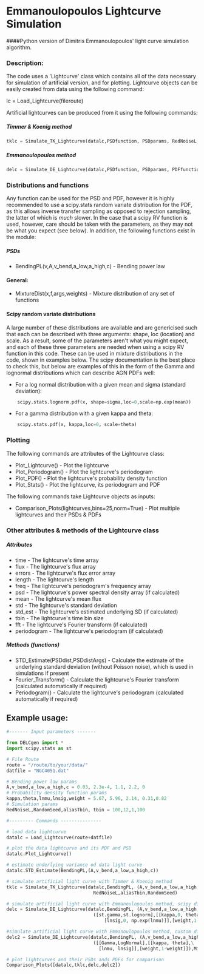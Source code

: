 # Emmanoulopoulos Lightcurve Simulation

####Python version of Dimitris Emmanoulopoulos' light curve simulation algorithm.

### Description:

The code uses a 'Lightcurve' class which contains all of the data necessary
for simulation of artificial version, and for plotting. Lightcurve objects
can be easily created from data using the following command:

lc = Load_Lightcurve(fileroute)

Artificial lightcurves can be produced from it using the following commands:

##### Timmer & Koenig method
```python
tklc = Simulate_TK_Lightcurve(datalc,PSDfunction, PSDparams, RedNoiseL, aliasTbin, RandomSeed)
```

##### Emmanoulopoulos method
```python
delc = Simulate_DE_Lightcurve(datalc,PSDfunction, PSDparams, PDFfunction, PDFparams)
```

### Distributions and functions 
Any function can be used for the PSD and PDF, however it is highly recommended
to use a scipy.stats random variate distribution for the PDF, as this allows 
inverse transfer sampling as opposed to rejection sampling, the latter of which
is *much* slower. In the case that a scipy RV function is used, however, care 
should be taken with the parameters, as they may not be what you expect (see
below). In addition, the following functions exist in the module:

##### PSDs
* BendingPL(v,A,v_bend,a_low,a_high,c) - Bending power law


#### General:
* MixtureDist(x,f,args,weights) - Mixture distribution of any set of functions

#### Scipy random variate distributions
A large number of these distributions are available and are genericised such
that each can be described with three arguments: shape, loc (location) and scale.
As a result, some of the parameters aren't what you might expect, and each
of these three parameters are needed when using a scipy RV function in this code.
These can be used in mixture distributions in the code, shown in examples below.
The scipy documentation is the best place to check this, but below are examples
of this in the form of the Gamma and lognormal distributions which can describe
AGN PDFs well:

* For a log normal distribution with a given mean and sigma (standard deviation):
```python
	scipy.stats.lognorm.pdf(x, shape=sigma,loc=0,scale=np.exp(mean))
```
* For a gamma distribution with a given kappa and theta:
```python
	scipy.stats.pdf(x, kappa,loc=0, scale=theta)
```

### Plotting 
The following commands are attributes of the Lightcurve class:
* Plot_Lightcurve()       - Plot the lightcurve
* Plot_Periodogram()      - Plot the lightcurve's periodogram
* Plot_PDF()              - Plot the lightcurve's probability density function
* Plot_Stats()            - Plot the lightcurve, its periodogram and PDF

The following commands take Lightcurve objects as inputs:
* Comparison_Plots(lightcurves,bins=25,norm=True) - Plot multiple lightcurves and their PSDs & PDFs
                                                   
### Other attributes & methods of the Lightcurve class 

##### Attributes
* time            - The lightcurve's time array
* flux            - The lightcurve's flux array
* errors          - The lightcurve's flux error array
* length          - The lightcurve's length
* freq            - The lightcurve's periodogram's frequency array
* psd             - The lightcurve's power spectral density array (if calculated)
* mean            - The lightcurve's mean flux
* std             - The lightcurve's standard deviation
* std_est         - The lightcurve's estimated underlying SD (if calculated)
* tbin            - The lightcurve's time bin size
* fft             - The lightcurve's Fourier transform (if calculated)
* periodogram     - The lightcurve's periodogram (if calculated)

##### Methods (functions)
* STD_Estimate(PSDdist,PSDdistArgs) - Calculate the estimate of the underlying
                                    standard deviation (without Poisson noise),
                                    which is used in simulations if present
* Fourier_Transform()               - Calculate the lightcurve's Fourier transform
                                    (calculated automatically if required)
* Periodogram()                     - Calculate the lightcurve's periodogram
                                    (calculated automatically if required)


## Example usage:

```python
#------- Input parameters -------

from DELCgen import *
import scipy.stats as st

# File Route
route = "/route/to/your/data/"
datfile = "NGC4051.dat"

# Bending power law params
A,v_bend,a_low,a_high,c = 0.03, 2.3e-4, 1.1, 2.2, 0 
# Probability density function params
kappa,theta,lnmu,lnsig,weight = 5.67, 5.96, 2.14, 0.31,0.82
# Simulation params
RedNoiseL,RandomSeed,aliasTbin, tbin = 100,12,1,100 

#--------- Commands ---------------

# load data lightcurve
datalc = Load_Lightcurve(route+datfile)

# plot the data lightcurve and its PDF and PSD
datalc.Plot_Lightcurve()

# estimate underlying variance od data light curve
datalc.STD_Estimate(BendingPL,(A,v_bend,a_low,a_high,c))

# simulate artificial light curve with Timmer & Koenig method
tklc = Simulate_TK_Lightcurve(datalc,BendingPL, (A,v_bend,a_low,a_high,c),
                                RedNoiseL,aliasTbin,RandomSeed)

# simulate artificial light curve with Emmanoulopoulos method, scipy distribution
delc = Simulate_DE_Lightcurve(datalc,BendingPL, (A,v_bend,a_low,a_high,c),
                                ([st.gamma,st.lognorm],[[kappa,0, theta],\
                                    [lnsig,0, np.exp(lnmu)]],[weight,1-weight]))

#simulate artificial light curve with Emmanoulopoulos method, custom distribution
delc2 = Simulate_DE_Lightcurve(datalc,BendingPL, (A,v_bend,a_low,a_high,c),
                                ([[Gamma,LogNormal],[[kappa, theta],\
                                  [lnmu, lnsig]],[weight,1-weight]]),MixtureDist)                                

# plot lightcurves and their PSDs ands PDFs for comparison
Comparison_Plots([datalc,tklc,delc,delc2])
```
